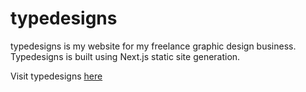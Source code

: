 # typedesigns
typedesigns is my website for my freelance graphic design business. Typedesigns is built using Next.js static site generation.

Visit typedesigns [here](typedesigns.com.au)
